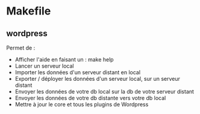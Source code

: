 # Makefile
## wordpress
Permet de :
* Afficher l'aide en faisant un : make help
* Lancer un serveur local
* Importer les données d'un serveur distant en local
* Exporter / déployer les données d'un serveur local, sur un serveur distant
* Envoyer les données de votre db local sur la db de votre serveur distant
* Envoyer les données de votre db distante vers votre db local
* Mettre à jour le core et tous les plugins de Wordpress
